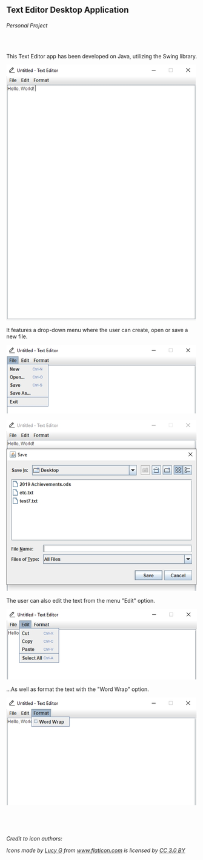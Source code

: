 ## Text Editor Desktop Application
###### Personal Project
&nbsp;&nbsp;&nbsp;

This Text Editor app has been developed on Java, utilizing the Swing library.

![alt text](https://github.com/marciaarias/text-editor-app/blob/master/resources/app_01.jpg)

It features a drop-down menu where the user can create, open or save a new file.

![alt text](https://github.com/marciaarias/text-editor-app/blob/master/resources/app_02.jpg)

![alt text](https://github.com/marciaarias/text-editor-app/blob/master/resources/app_03.jpg)

The user can also edit the text from the menu "Edit" option.

![alt text](https://github.com/marciaarias/text-editor-app/blob/master/resources/app_04.jpg)

...As well as format the text with the "Word Wrap" option.

![alt text](https://github.com/marciaarias/text-editor-app/blob/master/resources/app_05.jpg)

&nbsp;&nbsp;&nbsp;

&nbsp;&nbsp;&nbsp;

_Credit to icon authors:_

_Icons made by <a href="https://www.flaticon.com/authors/lucy-g" title="Lucy G">Lucy G</a> from <a href="https://www.flaticon.com/" 			    title="Flaticon">www.flaticon.com</a> is licensed by <a href="http://creativecommons.org/licenses/by/3.0/" title="Creative Commons BY 3.0" target="_blank">CC 3.0 BY</a>_